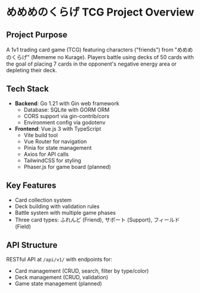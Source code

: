 # めめめのくらげ TCG Project Overview

## Project Purpose
A 1v1 trading card game (TCG) featuring characters ("friends") from "めめめのくらげ" (Mememe no Kurage). Players battle using decks of 50 cards with the goal of placing 7 cards in the opponent's negative energy area or depleting their deck.

## Tech Stack
- **Backend**: Go 1.21 with Gin web framework
  - Database: SQLite with GORM ORM
  - CORS support via gin-contrib/cors
  - Environment config via godotenv
- **Frontend**: Vue.js 3 with TypeScript
  - Vite build tool
  - Vue Router for navigation
  - Pinia for state management
  - Axios for API calls
  - TailwindCSS for styling
  - Phaser.js for game board (planned)

## Key Features
- Card collection system
- Deck building with validation rules
- Battle system with multiple game phases
- Three card types: ふれんど (Friend), サポート (Support), フィールド (Field)

## API Structure
RESTful API at `/api/v1/` with endpoints for:
- Card management (CRUD, search, filter by type/color)
- Deck management (CRUD, validation)
- Game state management (planned)
